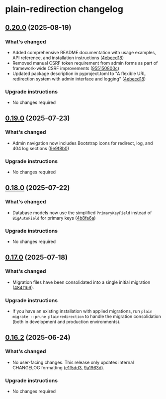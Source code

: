 # plain-redirection changelog

## [0.20.0](https://github.com/dropseed/plain/releases/plain-redirection@0.20.0) (2025-08-19)

### What's changed

- Added comprehensive README documentation with usage examples, API reference, and installation instructions ([4ebecd18](https://github.com/dropseed/plain/commit/4ebecd18))
- Removed manual CSRF token requirement from admin forms as part of framework-wide CSRF improvements ([955150800c](https://github.com/dropseed/plain/commit/955150800c))
- Updated package description in pyproject.toml to "A flexible URL redirection system with admin interface and logging" ([4ebecd18](https://github.com/dropseed/plain/commit/4ebecd18))

### Upgrade instructions

- No changes required

## [0.19.0](https://github.com/dropseed/plain/releases/plain-redirection@0.19.0) (2025-07-23)

### What's changed

- Admin navigation now includes Bootstrap icons for redirect, log, and 404 log sections ([9e9f8b0](https://github.com/dropseed/plain/commit/9e9f8b0))

### Upgrade instructions

- No changes required

## [0.18.0](https://github.com/dropseed/plain/releases/plain-redirection@0.18.0) (2025-07-22)

### What's changed

- Database models now use the simplified `PrimaryKeyField` instead of `BigAutoField` for primary keys ([4b8fa6a](https://github.com/dropseed/plain/commit/4b8fa6a))

### Upgrade instructions

- No changes required

## [0.17.0](https://github.com/dropseed/plain/releases/plain-redirection@0.17.0) (2025-07-18)

### What's changed

- Migration files have been consolidated into a single initial migration ([484f1b6](https://github.com/dropseed/plain/commit/484f1b6)).

### Upgrade instructions

- If you have an existing installation with applied migrations, run `plain migrate --prune plainredirection` to handle the migration consolidation (both in development and production environments).

## [0.16.2](https://github.com/dropseed/plain/releases/plain-redirection@0.16.2) (2025-06-24)

### What's changed

- No user-facing changes. This release only updates internal CHANGELOG formatting ([e1f5dd3](https://github.com/dropseed/plain/commit/e1f5dd3), [9a1963d](https://github.com/dropseed/plain/commit/9a1963d)).

### Upgrade instructions

- No changes required
